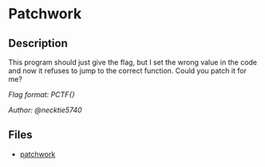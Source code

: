 # Patchwork

## Description

This program should just give the flag, but I set the wrong value in the code and now it refuses to jump to the correct function. Could you patch it for me?

*Flag format: PCTF{}*

*Author: @necktie5740*

## Files

* [patchwork](files/patchwork)

